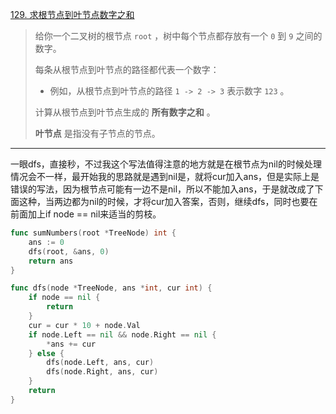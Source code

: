 [129. 求根节点到叶节点数字之和](https://leetcode.cn/problems/sum-root-to-leaf-numbers/)

> 给你一个二叉树的根节点 `root` ，树中每个节点都存放有一个 `0` 到 `9` 之间的数字。
>
> 每条从根节点到叶节点的路径都代表一个数字：
>
> - 例如，从根节点到叶节点的路径 `1 -> 2 -> 3` 表示数字 `123` 。
>
> 计算从根节点到叶节点生成的 **所有数字之和** 。
>
> **叶节点** 是指没有子节点的节点。

----

一眼dfs，直接秒，不过我这个写法值得注意的地方就是在根节点为nil的时候处理情况会不一样，最开始我的思路就是遇到nil是，就将cur加入ans，但是实际上是错误的写法，因为根节点可能有一边不是nil，所以不能加入ans，于是就改成了下面这种，当两边都为nil的时候，才将cur加入答案，否则，继续dfs，同时也要在前面加上if node == nil来适当的剪枝。

```go
func sumNumbers(root *TreeNode) int {
    ans := 0
    dfs(root, &ans, 0)
    return ans
}

func dfs(node *TreeNode, ans *int, cur int) {
    if node == nil {
        return
    }
    cur = cur * 10 + node.Val
    if node.Left == nil && node.Right == nil {
        *ans += cur
    } else {
        dfs(node.Left, ans, cur)
        dfs(node.Right, ans, cur)
    }
    return
}

```

